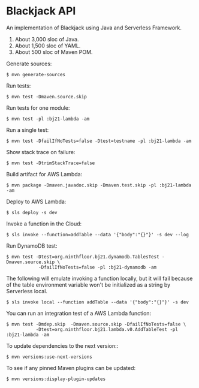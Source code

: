 Blackjack API
=============

An implementation of Blackjack using Java and Serverless Framework.

1. About 3,000 sloc of Java.
1. About 1,500 sloc of YAML.
1. About 500 sloc of Maven POM.

Generate sources:

    $ mvn generate-sources

Run tests:

    $ mvn test -Dmaven.source.skip

Run tests for one module:

    $ mvn test -pl :bj21-lambda -am

Run a single test:

    $ mvn test -DfailIfNoTests=false -Dtest=testname -pl :bj21-lambda -am

Show stack trace on failure:

    $ mvn test -DtrimStackTrace=false

Build artifact for AWS Lambda:

    $ mvn package -Dmaven.javadoc.skip -Dmaven.test.skip -pl :bj21-lambda -am

Deploy to AWS Lambda:

    $ sls deploy -s dev

Invoke a function in the Cloud:

    $ sls invoke --function=addTable --data '{"body":"{}"}' -s dev --log

Run DynamoDB test:

    $ mvn test -Dtest=org.ninthfloor.bj21.dynamodb.TablesTest -Dmaven.source.skip \
                -DfailIfNoTests=false -pl :bj21-dynamodb -am

The following will emulate invoking a function locally, but it will
fail because of the table environment variable won't be initialized as
a string by Serverless local.

    $ sls invoke local --function addTable --data '{"body":"{}"}' -s dev

You can run an integration test of a AWS Lambda function:

    $ mvn test -Dmdep.skip  -Dmaven.source.skip -DfailIfNoTests=false \
               -Dtest=org.ninthfloor.bj21.lambda.v0.AddTableTest -pl :bj21-lambda -am

To update dependencies to the next version::

    $ mvn versions:use-next-versions

To see if any pinned Maven plugins can be updated:

    $ mvn versions:display-plugin-updates
